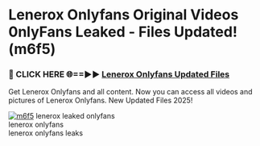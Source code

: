 # Lenerox Onlyfans Original Videos 0nlyFans Leaked - Files Updated! (m6f5)

<h3>🔴 CLICK HERE 🌐==►► <a href="https://tinyurl.com/x26r9saj" rel="nofollow">Lenerox Onlyfans Updated Files</a></h3>

Get Lenerox Onlyfans and all content. Now you can access all videos and pictures of Lenerox Onlyfans. New Updated Files 2025!

[![m6f5](https://i.imgur.com/LkgZPqh.gif)](https://tinyurl.com/x26r9saj)
lenerox leaked onlyfans<br>
lenerox onlyfans<br>
lenerox onlyfans leaks